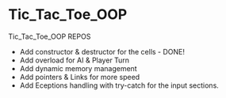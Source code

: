 # Tic_Tac_Toe_OOP
Tic_Tac_Toe_OOP REPOS

- Add constructor & destructor for the cells - DONE!
- Add overload for AI & Player Turn
- Add dynamic memory management
- Add pointers  & Links for more speed
- Add Eceptions handling with try-catch for the input sections.
